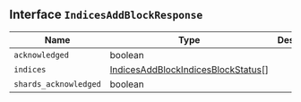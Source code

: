 ## Interface `IndicesAddBlockResponse`

| Name | Type | Description |
| - | - | - |
| `acknowledged` | boolean | &nbsp; |
| `indices` | [IndicesAddBlockIndicesBlockStatus](./IndicesAddBlockIndicesBlockStatus.md)[] | &nbsp; |
| `shards_acknowledged` | boolean | &nbsp; |
